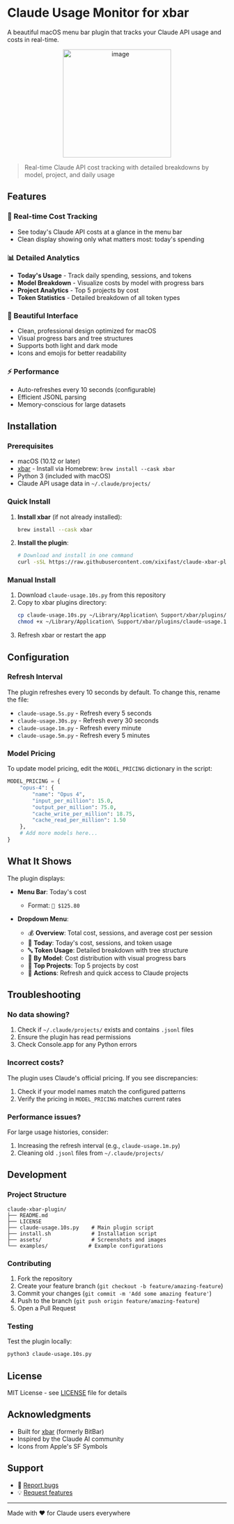 # Claude Usage Monitor for xbar

A beautiful macOS menu bar plugin that tracks your Claude API usage and costs in real-time.

<p align="center">
<img width="248" alt="image" src="https://github.com/user-attachments/assets/c2ee3856-489f-41a9-8b6e-7479ec835df3" />

</p>


> Real-time Claude API cost tracking with detailed breakdowns by model, project, and daily usage

## Features

### 🤖 Real-time Cost Tracking
- See today's Claude API costs at a glance in the menu bar
- Clean display showing only what matters most: today's spending

### 📊 Detailed Analytics  
- **Today's Usage** - Track daily spending, sessions, and tokens
- **Model Breakdown** - Visualize costs by model with progress bars
- **Project Analytics** - Top 5 projects by cost  
- **Token Statistics** - Detailed breakdown of all token types

### 🎨 Beautiful Interface
- Clean, professional design optimized for macOS
- Visual progress bars and tree structures
- Supports both light and dark mode
- Icons and emojis for better readability

### ⚡ Performance
- Auto-refreshes every 10 seconds (configurable)
- Efficient JSONL parsing
- Memory-conscious for large datasets

## Installation

### Prerequisites

- macOS (10.12 or later)
- [xbar](https://xbarapp.com/) - Install via Homebrew: `brew install --cask xbar`
- Python 3 (included with macOS)
- Claude API usage data in `~/.claude/projects/`

### Quick Install

1. **Install xbar** (if not already installed):
   ```bash
   brew install --cask xbar
   ```

2. **Install the plugin**:
   ```bash
   # Download and install in one command
   curl -sSL https://raw.githubusercontent.com/xixifast/claude-xbar-plugin/main/install.sh | bash
   ```

### Manual Install

1. Download `claude-usage.10s.py` from this repository
2. Copy to xbar plugins directory:
   ```bash
   cp claude-usage.10s.py ~/Library/Application\ Support/xbar/plugins/
   chmod +x ~/Library/Application\ Support/xbar/plugins/claude-usage.10s.py
   ```
3. Refresh xbar or restart the app

## Configuration

### Refresh Interval

The plugin refreshes every 10 seconds by default. To change this, rename the file:

- `claude-usage.5s.py` - Refresh every 5 seconds
- `claude-usage.30s.py` - Refresh every 30 seconds
- `claude-usage.1m.py` - Refresh every minute
- `claude-usage.5m.py` - Refresh every 5 minutes

### Model Pricing

To update model pricing, edit the `MODEL_PRICING` dictionary in the script:

```python
MODEL_PRICING = {
    "opus-4": {
        "name": "Opus 4",
        "input_per_million": 15.0,
        "output_per_million": 75.0,
        "cache_write_per_million": 18.75,
        "cache_read_per_million": 1.50
    },
    # Add more models here...
}
```

## What It Shows

The plugin displays:

- **Menu Bar**: Today's cost
  - Format: `🤖 $125.80`

- **Dropdown Menu**:
  - 💰 **Overview**: Total cost, sessions, and average cost per session
  - 📅 **Today**: Today's cost, sessions, and token usage
  - 🔤 **Token Usage**: Detailed breakdown with tree structure
  - 🎯 **By Model**: Cost distribution with visual progress bars
  - 📁 **Top Projects**: Top 5 projects by cost
  - 🔧 **Actions**: Refresh and quick access to Claude projects

## Troubleshooting

### No data showing?

1. Check if `~/.claude/projects/` exists and contains `.jsonl` files
2. Ensure the plugin has read permissions
3. Check Console.app for any Python errors

### Incorrect costs?

The plugin uses Claude's official pricing. If you see discrepancies:
1. Check if your model names match the configured patterns
2. Verify the pricing in `MODEL_PRICING` matches current rates

### Performance issues?

For large usage histories, consider:
1. Increasing the refresh interval (e.g., `claude-usage.1m.py`)
2. Cleaning old `.jsonl` files from `~/.claude/projects/`

## Development

### Project Structure

```
claude-xbar-plugin/
├── README.md
├── LICENSE
├── claude-usage.10s.py    # Main plugin script
├── install.sh             # Installation script
├── assets/                # Screenshots and images
└── examples/             # Example configurations
```

### Contributing

1. Fork the repository
2. Create your feature branch (`git checkout -b feature/amazing-feature`)
3. Commit your changes (`git commit -m 'Add some amazing feature'`)
4. Push to the branch (`git push origin feature/amazing-feature`)
5. Open a Pull Request

### Testing

Test the plugin locally:
```bash
python3 claude-usage.10s.py
```

## License

MIT License - see [LICENSE](LICENSE) file for details

## Acknowledgments

- Built for [xbar](https://xbarapp.com/) (formerly BitBar)
- Inspired by the Claude AI community
- Icons from Apple's SF Symbols

## Support

- 🐛 [Report bugs](https://github.com/xixifast/claude-xbar-plugin/issues)
- 💡 [Request features](https://github.com/xixifast/claude-xbar-plugin/issues)

---

Made with ❤️ for Claude users everywhere
